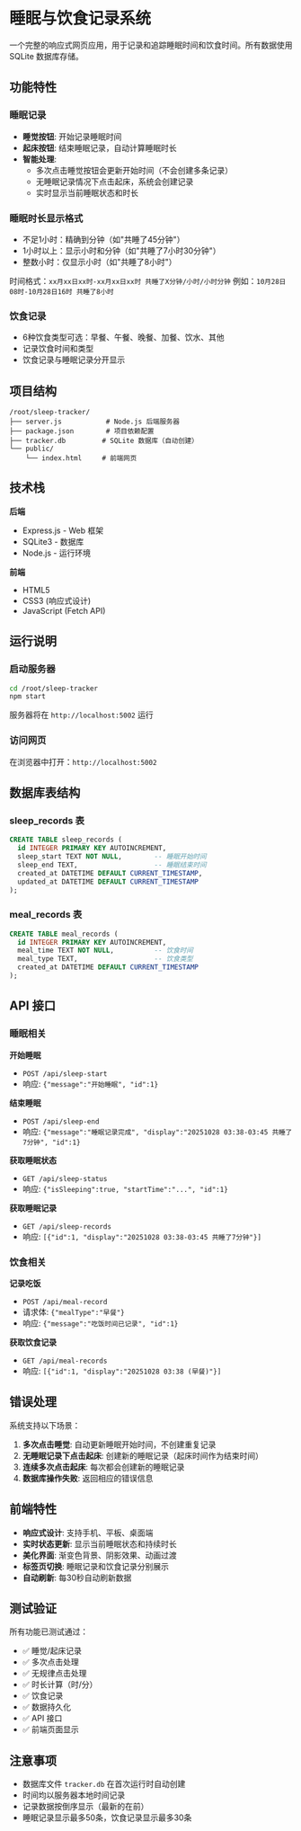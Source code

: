 # 睡眠与饮食记录系统

一个完整的响应式网页应用，用于记录和追踪睡眠时间和饮食时间。所有数据使用 SQLite 数据库存储。

## 功能特性

### 睡眠记录
- **睡觉按钮**: 开始记录睡眠时间
- **起床按钮**: 结束睡眠记录，自动计算睡眠时长
- **智能处理**:
  - 多次点击睡觉按钮会更新开始时间（不会创建多条记录）
  - 无睡眠记录情况下点击起床，系统会创建记录
  - 实时显示当前睡眠状态和时长

### 睡眠时长显示格式
- 不足1小时：精确到分钟（如"共睡了45分钟"）
- 1小时以上：显示小时和分钟（如"共睡了7小时30分钟"）
- 整数小时：仅显示小时（如"共睡了8小时"）

时间格式：`xx月xx日xx时-xx月xx日xx时 共睡了X分钟/小时/小时分钟`
例如：`10月28日08时-10月28日16时 共睡了8小时`

### 饮食记录
- 6种饮食类型可选：早餐、午餐、晚餐、加餐、饮水、其他
- 记录饮食时间和类型
- 饮食记录与睡眠记录分开显示

## 项目结构

```
/root/sleep-tracker/
├── server.js           # Node.js 后端服务器
├── package.json        # 项目依赖配置
├── tracker.db         # SQLite 数据库（自动创建）
└── public/
    └── index.html     # 前端网页
```

## 技术栈

**后端**
- Express.js - Web 框架
- SQLite3 - 数据库
- Node.js - 运行环境

**前端**
- HTML5
- CSS3 (响应式设计)
- JavaScript (Fetch API)

## 运行说明

### 启动服务器
```bash
cd /root/sleep-tracker
npm start
```

服务器将在 `http://localhost:5002` 运行

### 访问网页
在浏览器中打开：`http://localhost:5002`

## 数据库表结构

### sleep_records 表
```sql
CREATE TABLE sleep_records (
  id INTEGER PRIMARY KEY AUTOINCREMENT,
  sleep_start TEXT NOT NULL,        -- 睡眠开始时间
  sleep_end TEXT,                   -- 睡眠结束时间
  created_at DATETIME DEFAULT CURRENT_TIMESTAMP,
  updated_at DATETIME DEFAULT CURRENT_TIMESTAMP
);
```

### meal_records 表
```sql
CREATE TABLE meal_records (
  id INTEGER PRIMARY KEY AUTOINCREMENT,
  meal_time TEXT NOT NULL,          -- 饮食时间
  meal_type TEXT,                   -- 饮食类型
  created_at DATETIME DEFAULT CURRENT_TIMESTAMP
);
```

## API 接口

### 睡眠相关

**开始睡眠**
- `POST /api/sleep-start`
- 响应: `{"message":"开始睡眠", "id":1}`

**结束睡眠**
- `POST /api/sleep-end`
- 响应: `{"message":"睡眠记录完成", "display":"20251028 03:38-03:45 共睡了7分钟", "id":1}`

**获取睡眠状态**
- `GET /api/sleep-status`
- 响应: `{"isSleeping":true, "startTime":"...", "id":1}`

**获取睡眠记录**
- `GET /api/sleep-records`
- 响应: `[{"id":1, "display":"20251028 03:38-03:45 共睡了7分钟"}]`

### 饮食相关

**记录吃饭**
- `POST /api/meal-record`
- 请求体: `{"mealType":"早餐"}`
- 响应: `{"message":"吃饭时间已记录", "id":1}`

**获取饮食记录**
- `GET /api/meal-records`
- 响应: `[{"id":1, "display":"20251028 03:38 (早餐)"}]`

## 错误处理

系统支持以下场景：

1. **多次点击睡觉**: 自动更新睡眠开始时间，不创建重复记录
2. **无睡眠记录下点击起床**: 创建新的睡眠记录（起床时间作为结束时间）
3. **连续多次点击起床**: 每次都会创建新的睡眠记录
4. **数据库操作失败**: 返回相应的错误信息

## 前端特性

- **响应式设计**: 支持手机、平板、桌面端
- **实时状态更新**: 显示当前睡眠状态和持续时长
- **美化界面**: 渐变色背景、阴影效果、动画过渡
- **标签页切换**: 睡眠记录和饮食记录分别展示
- **自动刷新**: 每30秒自动刷新数据

## 测试验证

所有功能已测试通过：
- ✅ 睡觉/起床记录
- ✅ 多次点击处理
- ✅ 无规律点击处理
- ✅ 时长计算（时/分）
- ✅ 饮食记录
- ✅ 数据持久化
- ✅ API 接口
- ✅ 前端页面显示

## 注意事项

- 数据库文件 `tracker.db` 在首次运行时自动创建
- 时间均以服务器本地时间记录
- 记录数据按倒序显示（最新的在前）
- 睡眠记录显示最多50条，饮食记录显示最多30条
